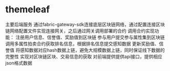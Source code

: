 # themeleaf
主要后端服务
通过fabric-gateway-sdk连接底层区块链网络，通过配置连接区块链网络配置文件实现连接网关，之后通过网关调用部署的合约
调用合约实现功能：
  注册用户信息、信誉值、奖励值到区块链
  参与用户提交参与属性集到区块链
  调用多属性拍卖合约获取排名信息，根据排名信息提交感知数据
  更新奖励值、信誉值
  将感知数据对应hash数据上链，避免大规模数据上链，同时保证线下数据的完整性
  实现对区块链区块、交易信息的获取
对前端提供提供api接口，提供相应json格式数据
